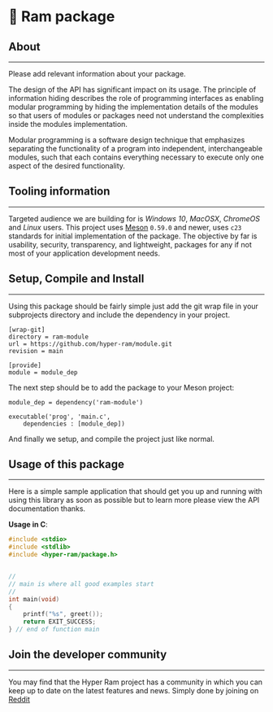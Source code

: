 # 🐐 Ram package

## About

* * *

Please add relevant information about your package.

The design of the API has significant impact on its usage. The principle of
information hiding describes the role of programming interfaces as enabling
modular programming by hiding the implementation details of the modules so that
users of modules or packages need not understand the complexities inside the
modules implementation.

Modular programming is a software design technique that emphasizes separating
the functionality of a program into independent, interchangeable modules, such
that each contains everything necessary to execute only one aspect of the
desired functionality.

## Tooling information

* * *

Targeted audience we are building for is *Windows 10*, *MacOSX*, *ChromeOS*
and *Linux* users. This project uses [Meson](https://mesonbuild.com/) `0.59.0`
and newer, uses `c23` standards for initial implementation of the package. The
objective by far is usability, security, transparency, and lightweight, packages
for any if not most of your application development needs.

## Setup, Compile and Install

* * *

Using this package should be fairly simple just add the git wrap file
in your subprojects directory and include the dependency in your project.

```console
[wrap-git]
directory = ram-module
url = https://github.com/hyper-ram/module.git
revision = main

[provide]
module = module_dep
```


The next step should be to add the package to your Meson project:

```meson
module_dep = dependency('ram-module')

executable('prog', 'main.c',
    dependencies : [module_dep])

```

And finally we setup, and compile the project just like normal.

## Usage of this package

* * *

Here is a simple sample application that should get you up and
running with using this library as soon as possible but to learn
more please view the API documentation thanks.

**Usage in C**:

```c
#include <stdio>
#include <stdlib>
#include <hyper-ram/package.h>


//
// main is where all good examples start
//
int main(void)
{
    printf("%s", greet());
    return EXIT_SUCCESS;
} // end of function main

```

## Join the developer community

* * *

You may find that the Hyper Ram project has a community in which you
can keep up to date on the latest features and news. Simply done by
joining on [Reddit](https://www.reddit.com/r/hyper_ram/)
